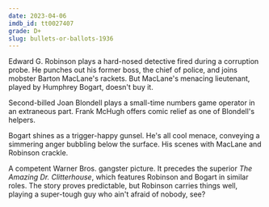 ```yaml
---
date: 2023-04-06
imdb_id: tt0027407
grade: D+
slug: bullets-or-ballots-1936
---
```


Edward G. Robinson plays a hard-nosed detective fired during a corruption probe. He punches out his former boss, the chief of police, and joins mobster Barton MacLane's rackets. But MacLane's menacing lieutenant, played by Humphrey Bogart, doesn't buy it.

<!-- end -->

Second-billed Joan Blondell plays a small-time numbers game operator in an extraneous part. Frank McHugh offers comic relief as one of Blondell's helpers.

Bogart shines as a trigger-happy gunsel. He's all cool menace, conveying a simmering anger bubbling below the surface. His scenes with MacLane and Robinson crackle.

A competent Warner Bros. gangster picture. It precedes the superior <span data-imdb-id="tt0029864">_The Amazing Dr. Clitterhouse_</span>, which features Robinson and Bogart in similar roles. The story proves predictable, but Robinson carries things well, playing a super-tough guy who ain't afraid of nobody, see?
